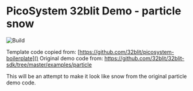 # PicoSystem 32blit Demo - particle snow

![Build](https://github.com/32blit/32blit-boilerplate/workflows/Build/badge.svg)

Template code copied from: [https://github.com/32blit/picosystem-boilerplate]()
Original demo code from: https://github.com/32blit/32blit-sdk/tree/master/examples/particle

This will be an attempt to make it look like snow from the original particle demo code.
